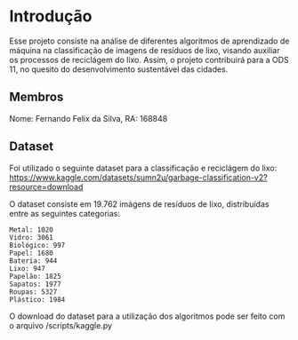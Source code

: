 # Introdução
Esse projeto consiste na análise de diferentes algoritmos de aprendizado de máquina na classificação de
imagens de resíduos de lixo, visando auxiliar os processos de reciclágem do lixo. Assim, o projeto
contribuirá para a ODS 11, no quesito do desenvolvimento sustentável das cidades. <br>

## Membros
Nome: Fernando Felix da Silva, RA: 168848

## Dataset
Foi utilizado o seguinte dataset para a classificação e reciclágem do lixo: https://www.kaggle.com/datasets/sumn2u/garbage-classification-v2?resource=download <br>

O dataset consiste em 19.762 imágens de resíduos de lixo, distribuídas entre as seguintes categorias:
```
Metal: 1020
Vidro: 3061
Biológico: 997
Papel: 1680
Bateria: 944
Lixo: 947
Papelão: 1825
Sapatos: 1977
Roupas: 5327
Plástico: 1984
```

O download do dataset para a utilização dos algoritmos pode ser feito com o arquivo /scripts/kaggle.py